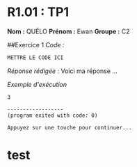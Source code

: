 # R1.01 : TP1

**Nom :** QUÉLO
**Prénom :** Ewan
**Groupe :** C2

##Exercice 1 
_Code :_
```java
METTRE LE CODE ICI
```

_Réponse rédigée :_
Voici ma réponse ...

_Exemple d'exécution_
```
3

------------------
(program exited with code: 0)

Appuyez sur une touche pour continuer...
```
# test
